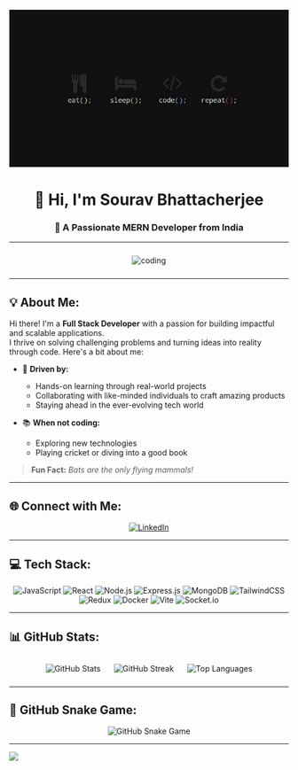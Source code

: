 ![logo](https://github.com/0sourav1998/0sourav1998/blob/main/1920x1080-px-code-coding-programming-simple-background-anime-ah-my-goddess-hd-art-wallpaper-preview.jpg)

<h1 align="center">👋 Hi, I'm Sourav Bhattacherjee</h1>
<h3 align="center">🚀 A Passionate MERN Developer from India</h3>

---

<p align="center">
  <img src="https://camo.githubusercontent.com/19db51af5f90f1b152bc0b9078f5fe97053955be5074f03f17019c70345bdcdb/68747470733a2f2f6d69726f2e6d656469756d2e636f6d2f6d61782f313336302f302a37513379765349765f7430696f4a2d5a2e676966" width="400" alt="coding" style="margin: 10px;"/>
</p>

---

## 💡 About Me:
Hi there! I'm a **Full Stack Developer** with a passion for building impactful and scalable applications.  
I thrive on solving challenging problems and turning ideas into reality through code. Here's a bit about me:

- 🌟 **Driven by:**  
  - Hands-on learning through real-world projects  
  - Collaborating with like-minded individuals to craft amazing products  
  - Staying ahead in the ever-evolving tech world  

- 📚 **When not coding:**  
  - Exploring new technologies  
  - Playing cricket or diving into a good book  

> **Fun Fact:** *Bats are the only flying mammals!*

---

## 🌐 Connect with Me:
<p align="center">
  <a href="https://linkedin.com/in/sourav-bhattacherjee-9b4b82291/">
    <img src="https://img.shields.io/badge/LinkedIn-%230077B5.svg?logo=linkedin&logoColor=white" alt="LinkedIn">
  </a>
</p>

---

## 💻 Tech Stack:
<p align="center">
  <img src="https://img.shields.io/badge/javascript-%23323330.svg?style=for-the-badge&logo=javascript&logoColor=%23F7DF1E" alt="JavaScript"/>
  <img src="https://img.shields.io/badge/react-%2320232a.svg?style=for-the-badge&logo=react&logoColor=%2361DAFB" alt="React"/>
  <img src="https://img.shields.io/badge/node.js-6DA55F?style=for-the-badge&logo=node.js&logoColor=white" alt="Node.js"/>
  <img src="https://img.shields.io/badge/express.js-%23404d59.svg?style=for-the-badge&logo=express&logoColor=%2361DAFB" alt="Express.js"/>
  <img src="https://img.shields.io/badge/mongodb-%234ea94b.svg?style=for-the-badge&logo=mongodb&logoColor=white" alt="MongoDB"/>
  <img src="https://img.shields.io/badge/tailwindcss-%2338B2AC.svg?style=for-the-badge&logo=tailwind-css&logoColor=white" alt="TailwindCSS"/>
  <img src="https://img.shields.io/badge/redux-%23593d88.svg?style=for-the-badge&logo=redux&logoColor=white" alt="Redux"/>
  <img src="https://img.shields.io/badge/docker-%230db7ed.svg?style=for-the-badge&logo=docker&logoColor=white" alt="Docker"/>
  <img src="https://img.shields.io/badge/vite-%23646CFF.svg?style=for-the-badge&logo=vite&logoColor=white" alt="Vite"/>
  <img src="https://img.shields.io/badge/socket.io-black?style=for-the-badge&logo=socket.io&badgeColor=010101" alt="Socket.io"/>
</p>

---

## 📊 GitHub Stats:
<div align="center">
  <img src="https://github-readme-stats.vercel.app/api?username=0sourav1998&theme=dark&hide_border=false&include_all_commits=true&count_private=true" alt="GitHub Stats" style="margin: 10px;"/>
  <img src="https://github-readme-streak-stats.herokuapp.com/?user=0sourav1998&theme=dark&hide_border=false" alt="GitHub Streak" style="margin: 10px;"/>
  <img src="https://github-readme-stats.vercel.app/api/top-langs/?username=0sourav1998&theme=dark&hide_border=false&include_all_commits=true&count_private=true&layout=compact" alt="Top Languages" style="margin: 10px;"/>
</div>

---

## 🐍 GitHub Snake Game:
<div align="center">
  <picture>
    <source media="(prefers-color-scheme: dark)" srcset="https://raw.githubusercontent.com/0sourav1998/snk/output/github-snake-dark.svg" />
    <source media="(prefers-color-scheme: light)" srcset="https://raw.githubusercontent.com/0sourav1998/snk/output/github-snake.svg" />
    <img alt="GitHub Snake Game" src="https://raw.githubusercontent.com/0sourav1998/snk/output/github-snake.svg" />
  </picture>
</div>

---

[![](https://visitcount.itsvg.in/api?id=0sourav1998&icon=0&color=0)](https://visitcount.itsvg.in)

<!-- Proudly created with GPRM ( https://gprm.itsvg.in ) -->
